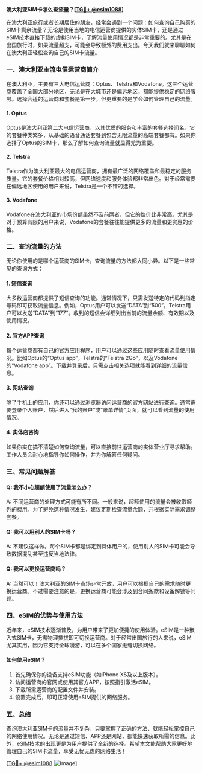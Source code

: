 **澳大利亚SIM卡怎么查流量？[[TG💪+ @esim1088](https://t.me/s/esim1088)]**

在澳大利亚旅行或者长期居住的朋友，经常会遇到一个问题：如何查询自己购买的SIM卡剩余流量？无论是使用当地的电信运营商提供的实体SIM卡，还是通过eSIM技术直接下载的虚拟SIM卡，了解流量使用情况都是非常重要的。尤其是在出国旅行时，如果流量超支，可能会导致额外的费用支出。今天我们就来聊聊如何在澳大利亚轻松查询自己的SIM卡流量。

### 一、澳大利亚主流电信运营商简介

在澳大利亚，主要有三大电信运营商：Optus、Telstra和Vodafone。这三个运营商覆盖了全国大部分地区，无论是在大城市还是偏远地区，都能提供稳定的网络服务。选择合适的运营商和套餐是第一步，但更重要的是学会如何管理自己的流量。

#### 1. Optus
Optus是澳大利亚第二大电信运营商，以其优质的服务和丰富的套餐选择闻名。它的套餐种类繁多，从基础的语音通话套餐到包含无限流量的高端套餐都有。如果你选择了Optus的SIM卡，那么了解如何查询流量就显得尤为重要。

#### 2. Telstra
Telstra作为澳大利亚最大的电信运营商，拥有最广泛的网络覆盖和最稳定的服务质量。它的套餐价格相对较高，但网络速度和服务体验都非常出色。对于经常需要在偏远地区使用的用户来说，Telstra是一个不错的选择。

#### 3. Vodafone
Vodafone在澳大利亚的市场份额虽然不及前两者，但它的性价比非常高。尤其是对于预算有限的用户来说，Vodafone的套餐往往能提供更多的流量和更实惠的价格。

### 二、查询流量的方法

无论你使用的是哪个运营商的SIM卡，查询流量的方法都大同小异。以下是一些常见的查询方式：

#### 1. 短信查询
大多数运营商都提供了短信查询的功能。通常情况下，只需发送特定的代码到指定号码即可获取流量信息。例如，Optus用户可以发送“DATA”到“500”，Telstra用户可以发送“DATA”到“177”。收到的短信会详细列出当前的流量余额、有效期以及使用情况。

#### 2. 官方APP查询
每个运营商都有自己的官方应用程序，用户可以通过这些应用随时查看流量使用情况。比如Optus的“Optus app”，Telstra的“Telstra 2Go”，以及Vodafone的“Vodafone app”。下载并登录后，只需点击相关选项就能看到详细的流量信息。

#### 3. 网站查询
除了手机上的应用，你还可以通过浏览器访问运营商的官方网站进行查询。通常需要登录个人账户，然后进入“我的账户”或“账单详情”页面，就可以看到流量的使用情况。

#### 4. 实体店咨询
如果你实在搞不清楚如何查询流量，可以直接前往运营商的实体营业厅寻求帮助。工作人员会耐心地指导你如何操作，并为你解答任何疑问。

### 三、常见问题解答

#### Q: 我不小心超额使用了流量怎么办？
A: 不同运营商的处理方式可能有所不同。一般来说，超额使用的流量会被收取额外的费用。为了避免这种情况发生，建议定期检查流量余额，并根据实际需求调整套餐。

#### Q: 我可以用别人的SIM卡吗？
A: 不建议这样做。每个SIM卡都是绑定到具体用户的，使用别人的SIM卡可能会导致数据混乱甚至违反当地法律。

#### Q: 我可以更换运营商吗？
A: 当然可以！澳大利亚的SIM卡市场非常开放，用户可以根据自己的需求随时更换运营商。不过需要注意的是，更换运营商可能会涉及到合同条款和设备解锁等问题。

### 四、eSIM的优势与使用方法

近年来，eSIM技术逐渐普及，为用户带来了更加便捷的使用体验。eSIM是一种嵌入式SIM卡，无需物理插拔即可切换运营商。对于经常出国旅行的人来说，eSIM尤其实用，因为它支持全球漫游，可以在多个国家无缝切换网络。

#### 如何使用eSIM？
1. 首先确保你的设备支持eSIM功能（如iPhone XS及以上版本）。
2. 访问运营商的官网或使用其官方APP，按照指引激活eSIM。
3. 下载所需运营商的配置文件并安装。
4. 设置完成后，即可正常使用eSIM提供的网络服务。

### 五、总结

查询澳大利亚SIM卡的流量并不复杂，只要掌握了正确的方法，就能轻松掌控自己的网络使用情况。无论是通过短信、APP还是网站，都能快速获取所需的信息。此外，eSIM技术的出现更是为用户提供了全新的选择。希望本文能帮助大家更好地管理自己的SIM卡流量，享受无忧无虑的网络生活！

[[TG💪+ @esim1088](https://t.me/s/esim1088) ![Image](https://i.postimg.cc/4NQfJmqS/Snipaste-2025-05-13-00-14-12.png)]